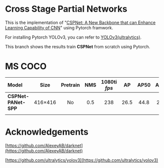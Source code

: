 # Cross Stage Partial Networks
This is the implementation of "[CSPNet: A New Backbone that can Enhance Learning Capability of CNN](https://arxiv.org/abs/1911.11929)" using Pytorch framwork.

For installing Pytorch YOLOv3, you can refer to [YOLOv3(ultralytics)](https://github.com/ultralytics/yolov3).

This branch shows the results train **CSPNet** from scratch using Pytorch.

# MS COCO

| Model | Size | Pretrain | NMS | 1080ti *fps* |  AP  | AP50 | AP75 | cfg | weight |
| :---- | :--: | :------: | :-: | :----------: | :--: | :--: | :--: | :-: | :----: |
| **CSPNet-PANet-SPP** | 416×416 | No | 0.5 | 238 | 26.5 | 44.8 | 27.0 | - | - |
|  |  |  |  |  |  |  |  |  |  |

# Acknowledgements
[https://github.com/AlexeyAB/darknet](https://github.com/AlexeyAB/darknet)

[https://github.com/ultralytics/yolov3](https://github.com/ultralytics/yolov3)
